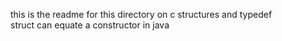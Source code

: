  this is the readme for this directory on c structures and typedef   
struct  can equate a constructor in java 

